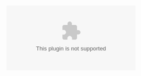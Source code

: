 ![image](https://v.redd.it/6oi9g8vhnvb31/HLSPlaylist.m3u8?a=1650324990%2CNjZjNTBlZTMzMmU0YjM5YmVmOTQ0YTY2ZDFjM2E3ZTJjOTYyMjJhZDFlOTlkY2ViZGQzOWNkY2M2MWQ1NmIxYQ%3D%3D&v=1&f=hd)
